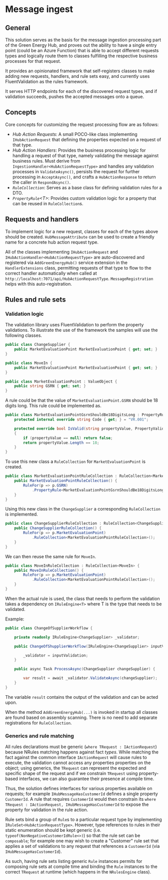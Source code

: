 # Message ingest

## General

This solution serves as the basis for the message ingestion processing part of the Green Energy Hub, and proves out the ability to have a single entry point (could be an Azure Function) that is able to accept different requests types and logically route them to classes fulfilling the respective business processes for that request.

It provides an opinionated framework that self-registers classes to make adding new requests, handlers, and rule sets easy, and currently uses FluentValidation as the rules framework.

It serves HTTP endpoints for each of the discovered request types, and if validation succeeds, pushes the accepted messages onto a queue.

## Concepts

Core concepts for customizing the request processing flow are as follows:

* *Hub Action Requests*: A small POCO-like class implementing `IHubActionRequest` that defining the properties expected on a request of that type.
* *Hub Action Handlers*: Provides the business processing logic for handling a request of that type, namely validating the message against business rules. Must derive from `IngestionHandler<HubActionRequestType>` and handles any validation processes in `ValidateAsync()`, persists the request for further processing in `AcceptAsync()`, and crafts a `HubActionResponse` to return the caller in `RespondAsync()`.
* *`RuleCollection`*: Serves as a base class for defining validation rules for a DTO.
* *`PropertyRule`&lt;T&gt;*: Provides custom validation logic for a property that can be reused in `RuleCollection`s.

## Requests and handlers

To implement logic for a new request, classes for each of the types above should be created. `HubMessageAttribute` can be used to create a friendly name for a concrete hub action request type.

All of the classes implementing `IHubActionRequest` and `IHubActionHandler<HubActionRequestType>` are auto-discovered and registered via `AddGreenEnergyHub()` service extension in the `HandlerExtensions` class, permitting requests of that type to flow to the correct handler automatically when called at `http://localhost:7071/api/HubActionRequestType`. `MessageRegistration` helps with this auto-registration.

## Rules and rule sets

### Validation logic

The validation library uses FluentValidation to perform the property validations. To illustrate the use of the framework the samples will use the following classes.

```csharp
public class ChangeSupplier {
    public MarketEvaluationPoint MarketEvaluationPoint { get; set; }
}

public class MoveIn {
    public MarketEvaluationPoint MarketEvaluationPoint { get; set; }
}

public class MarketEvaluationPoint : ValueObject {
    public string GSRN { get; set; }
}
```

A rule could be that the value of `MarketEvaluationPoint.GSRN` should be 18 digits long. This rule could be implemented as.

```csharp
public class MarketEvaluationPointGsrnShouldBe18DigitsLong : PropertyRule<string> {
    protected internal override string Code { get; } = "VR.001";

    protected override bool IsValid(string propertyValue, PropertyValidatorContext context)
    {
        if (propertyValue == null) return false;
        return propertyValue.Length == 18;
    }
}
```

To use this new class a `RuleCollection` for `MarketEvaluationPoint` is created.

``` csharp
public class MarketEvaluationPointRuleCollection : RuleCollection<MarketEvaluationPoint> {
    public MarketEvaluationPointRuleCollection() {
        RuleFor(p => p.GSRN)
            .PropertyRule<MarketEvaluationPointGsrnShouldBe18DigitsLong>();
    }
}
```

Using this new class in the `ChangeSupplier` a corresponding `RuleCollection` is implemented.

``` csharp
public class ChangeSupplierRuleCollection : RuleCollection<ChangeSupplier> {
    public ChangeSupplierRuleCollection() {
        RuleFor(p => p.MarketEvaluationPoint)
            .RuleCollection<MarketEvaluationPointRuleCollection>();
    }
}
```

We can then reuse the same rule for `MoveIn`.

``` csharp
public class MoveInRuleCollection : RuleCollection<MoveIn> {
    public MoveInRuleCollection() {
        RuleFor(p => p.MarketEvaluationPoint)
            .RuleCollection<MarketEvaluationPointRuleCollection>();
    }
}
```

When the actual rule is used, the class that needs to perform the validation takes a dependency on `IRuleEngine<T>` where T is the type that needs to be validated.

Example:

``` csharp
public class ChangeOfSupplierWorkflow {

    private readonly IRuleEngine<ChangeSupplier> _validator;

    public ChangeOfShupplierWorkflow(IRuleEngine<ChangeSupplier> inputValidation) {

        _validator = inputValidation;
    }

    public async Task ProcessAsync(ChangeSupplier changeSupplier) {

        var result = await _validator.ValidateAsync(changeSupplier);
    }
}
```

The variable `result` contains the output of the validation and can be acted upon.

When the method `AddGreenEnergyHub(...)` is invoked in startup all classes are found based on assembly scanning. There is no need to add separate registrations for `RuleCollection`.

### Generics and rule matching

All rules declarations must be generic (`where TRequest : IActionRequest`) because NRules matching happens against fact *types*. While matching the fact against the common interface `IActionRequest` will cause rules to execute, the validation cannot access any properties properties on the object; using generics, the `TRequest` can represent the expected and specific shape of the request and if we constrain `TRequest` using property-based interfaces, we can also guarantee their presence at compile time.

Thus, the solution defines interfaces for various properties available on requests; for example `IHubMessageHasCustomerId` defines a single property `CustomerId`. A rule that requires `CustomerId` would then constrain its `where TRequest : IActionRequest, IHubMessageHasCustomerId` to expose the property for validation in the rule action.

Rule sets bind a group of `Rule`s to a particular request type by implementing `IRuleSet<HubActionRequestType>`. However, type references to rules in their static enumeration should be kept generic (i.e. `typeof(NonNegativeCustomerIdRule<>)`) so that the rule set can be `composable`; for example one may wish to create a "Customer" rule set that applies a set of validations to any request that references a `CustomerId` (via `IHubMessageHasCustomerId`).

As such, having rule sets listing generic `Rule` instances permits for composing rule sets at compile time and binding the `Rule` instances to the correct `TRequest` at runtime (which happens in the `NRulesEngine` class).
